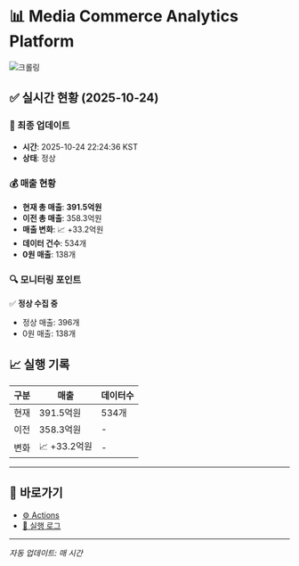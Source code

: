 # 📊 Media Commerce Analytics Platform

![크롤링](https://img.shields.io/badge/크롤링-정상-green)

## ✅ 실시간 현황 (2025-10-24)

### 📍 최종 업데이트
- **시간**: 2025-10-24 22:24:36 KST
- **상태**: 정상

### 💰 매출 현황
- **현재 총 매출**: **391.5억원**
- **이전 총 매출**: 358.3억원
- **매출 변화**: 📈 +33.2억원
- **데이터 건수**: 534개
- **0원 매출**: 138개

### 🔍 모니터링 포인트

✅ **정상 수집 중**
- 정상 매출: 396개
- 0원 매출: 138개


## 📈 실행 기록

| 구분 | 매출 | 데이터수 |
|------|------|----------|
| 현재 | 391.5억원 | 534개 |
| 이전 | 358.3억원 | - |
| 변화 | 📈 +33.2억원 | - |

---

## 🔗 바로가기

- [⚙️ Actions](../../actions)
- [📝 실행 로그](../../actions/workflows/daily_scraping.yml)

---

*자동 업데이트: 매 시간*
